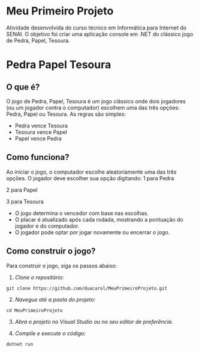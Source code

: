 # Meu Primeiro Projeto
Atividade desenvolvida do curso técnico em Informática para Internet do SENAI. O objetivo foi criar uma aplicação console em .NET do clássico jogo de Pedra, Papel, Tesoura.

# Pedra Papel Tesoura
## O que é?
O jogo de Pedra, Papel, Tesoura é um jogo clássico onde dois jogadores (ou um jogador contra o computador) escolhem uma das três opções: Pedra, Papel ou Tesoura. As regras são simples:

- Pedra vence Tesoura
- Tesoura vence Papel
- Papel vence Pedra
## Como funciona?
Ao iniciar o jogo, o computador escolhe aleatoriamente uma das três opções.
O jogador deve escolher sua opção digitando:
1 para Pedra
  
2 para Papel

3 para Tesoura

- O jogo determina o vencedor com base nas escolhas.
- O placar é atualizado após cada rodada, mostrando a pontuação do jogador e do computador.
- O jogador pode optar por jogar novamente ou encerrar o jogo.

## Como construir o jogo?
Para construir o jogo, siga os passos abaixo:

1. *Clone o repositório:*
```
git clone https://github.com/duacarol/MeuPrimeiroProjeto.git
```
2. *Navegue até a pasta do projeto:*
```
cd MeuPrimeiroProjeto
```
3. *Abra o projeto no Visual Studio ou no seu editor de preferência.*

4. *Compile e execute o código:*
```
dotnet run
```
